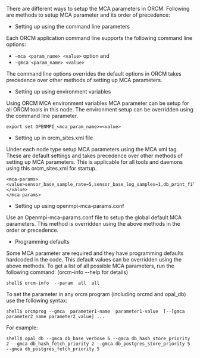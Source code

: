 There are different ways to setup the MCA parameters in ORCM. Following are methods to setup MCA parameter and its order of precedence:

* Setting up using the command line parameters

Each ORCM application command line supports the following command line options:
* `–mca <param_name> <value>` option and 
* `–gmca <param_name> <value>`

The command line options overrides the default options in ORCM takes precedence over other methods of setting up MCA parameters.

* Setting up using environment variables

Using ORCM MCA environment variables MCA parameter can be setup for all ORCM tools in this node. The environment setup can be overridden using the command line parameter.
```
export set OPENMPI_<mca_param_name>=<value> 
```

* Setting up in orcm_sites.xml file

Under each node type setup MCA parameters using the MCA xml tag. These are default settings and takes precedence over other methods of setting up MCA parameters. This is applicable for all tools and daemons using this orcm_sites.xml for startup.
```
<mca-params>
<value>sensor_base_sample_rate=5,sensor_base_log_samples=1,db_print_file=+</value>
</mca-params>
```

* Setting up using openmpi-mca-params.conf

Use an Openmpi-mca-params.conf file to setup the global default MCA parameters. This method is overridden using the above methods in the order or precedence.

* Programming defaults

Some MCA parameter are required and they have programming defaults hardcoded in the code. This default values can be overridden using the above methods.
To get a list of all possible MCA parameters, run the following command: (orcm-info --help for details) 
```
shell$ orcm-info  --param  all  all
```

To set the parameter in any orcm program (including orcmd and opal_db) use the following syntax:
```
shell$ orcmprog --gmca  parameter1-name  parameter1-value  [--[gmca parameter2_name parameter2_value] ...
```

For example:
```
shell$ opal_db --gmca db_base_verbose 6 --gmca db_hash_store_priority 2 --gmca db_hash_fetch_priority 2 --gmca db_postgres_store_priority 5 --gmca db_postgres_fetch_priority 5
```
